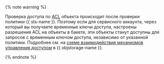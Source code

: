 {% note warning %}

Проверка доступа по [ACL](../../storage/security/acl.md) объекта происходит после проверки политики {{ sts-name }}. Поэтому если для сервисного аккаунта, через который вы получаете временные ключи доступа, настроены разрешения ACL на объекты в бакете, эти объекты станут доступны для запросов с временным ключом доступа, независимо от указанной политики. Подробнее см. на [схеме взаимодействия механизмов управления доступом](../../storage/security/overview.md) в {{ objstorage-name }}.

{% endnote %}
